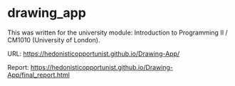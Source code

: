 # drawing_app

This was written for the university module: Introduction to Programming II / CM1010 (University of London). 

URL: https://hedonisticopportunist.github.io/Drawing-App/

Report: https://hedonisticopportunist.github.io/Drawing-App/final_report.html

